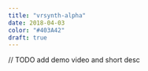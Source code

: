 ```yaml
---
title: "vrsynth-alpha"
date: 2018-04-03
color: "#403A42"
draft: true
---
```


// TODO add demo video and short desc

